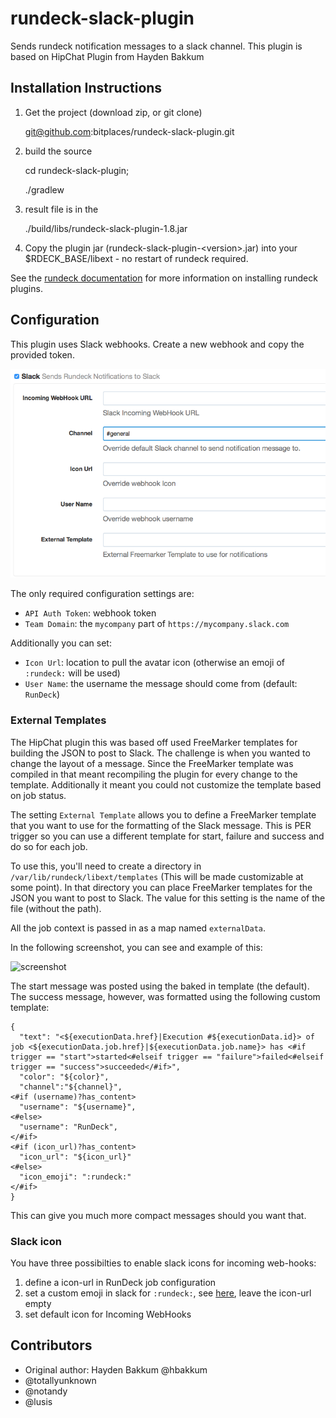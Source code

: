 rundeck-slack-plugin
======================

Sends rundeck notification messages to a slack channel. This plugin 
is based on HipChat Plugin from Hayden Bakkum

Installation Instructions
-------------------------

1. Get the project (download zip, or git clone)

    git@github.com:bitplaces/rundeck-slack-plugin.git

1. build the source

    cd rundeck-slack-plugin;
    
    ./gradlew

3. result file is in the

    ./build/libs/rundeck-slack-plugin-1.8.jar

4. Copy the plugin jar (rundeck-slack-plugin-\<version\>.jar) into your $RDECK_BASE/libext - no restart of rundeck required. 

See the [rundeck documentation](http://rundeck.org/docs/manual/plugins.html#installing-plugins) for more 
information on installing rundeck plugins.

## Configuration
This plugin uses Slack webhooks. Create a new webhook and copy the provided token.

![configuration](config.png)

The only required configuration settings are:

- `API Auth Token`: webhook token
- `Team Domain`: the `mycompany` part of `https://mycompany.slack.com`

Additionally you can set:

- `Icon Url`: location to pull the avatar icon (otherwise an emoji of `:rundeck:` will be used)
- `User Name`: the username the message should come from (default: `RunDeck`)

### External Templates
The HipChat plugin this was based off used FreeMarker templates for building the JSON to post to Slack. The challenge is when you wanted to change the layout of a message.
Since the FreeMarker template was compiled in that meant recompiling the plugin for every change to the template.
Additionally it meant you could not customize the template based on job status.

The setting `External Template` allows you to define a FreeMarker template that you want to use for the formatting of the Slack message. This is PER trigger so you can use a different template for start, failure and success and do so for each job.

To use this, you'll need to create a directory in `/var/lib/rundeck/libext/templates` (This will be made customizable at some point). In that directory you can place FreeMarker templates for the JSON you want to post to Slack. The value for this setting is the name of the file (without the path).

All the job context is passed in as a map named `externalData`.

In the following screenshot, you can see and example of this:

![screenshot](example.png)

The start message was posted using the baked in template (the default).
The success message, however, was formatted using the following custom template:

```
{
  "text": "<${executionData.href}|Execution #${executionData.id}> of job <${executionData.job.href}|${executionData.job.name}> has <#if trigger == "start">started<#elseif trigger == "failure">failed<#elseif trigger == "success">succeeded</#if>",
  "color": "${color}",
  "channel":"${channel}",
<#if (username)?has_content>
  "username": "${username}",
<#else>
  "username": "RunDeck",
</#if>
<#if (icon_url)?has_content>
  "icon_url": "${icon_url}"
<#else>
  "icon_emoji": ":rundeck:"
</#if>
}
```

This can give you much more compact messages should you want that.

### Slack icon

You have three possibilties to enable slack icons for incoming web-hooks:

1.  define a icon-url in RunDeck job configuration
2.  set a custom emoji in slack for `:rundeck:`, see [here](https://slack.com/emoji), leave the icon-url empty
3.  set default icon for Incoming WebHooks

## Contributors
*  Original author: Hayden Bakkum @hbakkum
*  @totallyunknown
*  @notandy
*  @lusis
